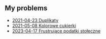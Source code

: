 ## My problems

- [2021-04-23 Duplikaty](https://szkopul.edu.pl/problemset/problem/BdHx8PDOrK0YmATAfEyFrI7I/site/)
- [2021-05-08 Kolorowe cukierki](https://szkopul.edu.pl/problemset/problem/OoBLMj1QK3httT2C4o3RZFmo/site/)
- [2023-04-17 Frustrujące podatki stołeczne](https://szkopul.edu.pl/problemset/problem/vlhR-csy8tQZPpBRoK1X0rQ9/site/)

<!--
- 🔭 I’m currently working on ...
- 🌱 I’m currently learning ...
- 👯 I’m looking to collaborate on ...
- 🤔 I’m looking for help with ...
- 💬 Ask me about ...
- 📫 How to reach me: ...
- 😄 Pronouns: ...
- ⚡ Fun fact: ...
-->